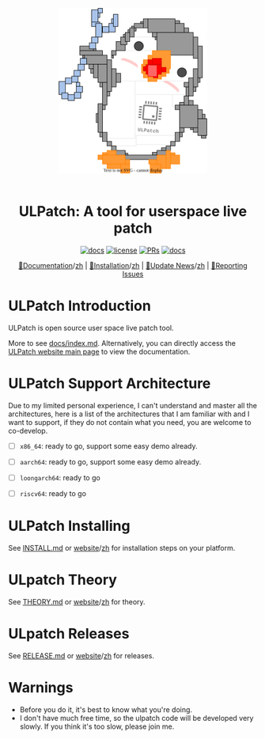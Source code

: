 <center><a href="docs/images/logo.drawio.svg"><img src="docs/images/logo.drawio.svg" border=0 width=300></a></center>
<br/>

<div align="center" markdown>

# ULPatch: A tool for userspace live patch

[![docs](https://github.com/Rtoax/ulpatch/actions/workflows/docs.yml/badge.svg)](https://rtoax.github.io/ulpatch/)
[![license](https://img.shields.io/github/license/Rtoax/ulpatch.svg)](https://github.com/Rtoax/ulpatch/blob/master/LICENSE)
[![PRs](https://img.shields.io/badge/PRs-welcome-pink.svg)](https://github.com/Rtoax/ulpatch/pulls)
[![docs](https://img.shields.io/badge/docs-latest-blue)](https://rtoax.github.io/ulpatch/)

[📝Documentation](https://rtoax.github.io/ulpatch/)/[zh](https://rtoax.github.io/ulpatch/zh/) |
[🚀Installation](https://rtoax.github.io/ulpatch/INSTALL/)/[zh](https://rtoax.github.io/ulpatch/zh/INSTALL/) |
[🎉Update News](https://rtoax.github.io/ulpatch/RELEASE/)/[zh](https://rtoax.github.io/ulpatch/zh/RELEASE/) |
[🐛Reporting Issues](https://github.com/Rtoax/ulpatch/issues/new/choose)

</div>


# ULPatch Introduction

ULPatch is open source user space live patch tool.

More to see [docs/index.md](docs/index.md). Alternatively, you can directly access the [ULPatch website main page](https://rtoax.github.io/ulpatch/) to view the documentation.


# ULPatch Support Architecture

Due to my limited personal experience, I can't understand and master all the architectures, here is a list of the architectures that I am familiar with and I want to support, if they do not contain what you need, you are welcome to co-develop.

- [ ] `x86_64`: ready to go, support some easy demo already.
- [ ] `aarch64`: ready to go, support some easy demo already.
- [ ] `loongarch64`: ready to go
- [ ] `riscv64`: ready to go


# ULPatch Installing

See [INSTALL.md](docs/en/INSTALL.md) or [website](https://rtoax.github.io/ulpatch/INSTALL/)/[zh](https://rtoax.github.io/ulpatch/zh/INSTALL/) for installation steps on your platform.


# ULpatch Theory

See [THEORY.md](docs/en/THEORY.md) or [website](https://rtoax.github.io/ulpatch/THEORY/)/[zh](https://rtoax.github.io/ulpatch/zh/THEORY/) for theory.


# ULpatch Releases

See [RELEASE.md](docs/en/RELEASE.md) or [website](https://rtoax.github.io/ulpatch/RELEASE/)/[zh](https://rtoax.github.io/ulpatch/zh/RELEASE/) for releases.


# Warnings

- Before you do it, it's best to know what you're doing.
- I don't have much free time, so the ulpatch code will be developed very slowly. If you think it's too slow, please join me.

